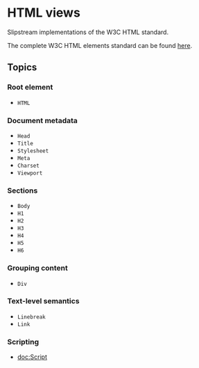 # HTML views

Slipstream implementations of the W3C HTML standard.

The complete W3C HTML elements standard can be found [here](https://html.spec.whatwg.org/multipage/#toc-semantics).

## Topics

### Root element

- ``HTML``

### Document metadata

- ``Head``
- ``Title``
- ``Stylesheet``
- ``Meta``
- ``Charset``
- ``Viewport``

### Sections

- ``Body``
- ``H1``
- ``H2``
- ``H3``
- ``H4``
- ``H5``
- ``H6``

### Grouping content

- ``Div``

### Text-level semantics

- ``Linebreak``
- ``Link``

### Scripting

- <doc:Script>
